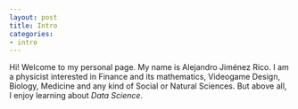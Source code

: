 ```yaml
---
layout: post
title: Intro
categories:
- intro
---
```


Hi! Welcome to my personal page. My name is <bold>Alejandro Jiménez Rico</bold>. I am a physicist interested in Finance and its mathematics, Videogame Design, Biology, Medicine and any kind of Social or Natural Sciences. But above all, I enjoy learning about *Data Science*.
